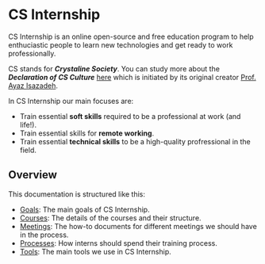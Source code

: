 # CS Internship

CS Internship is an online open-source and free education program to help enthuciastic people to learn new technologies and get ready to work professionally.

CS stands for ***Crystaline Society***. You can study more about the ***Declaration of CS Culture*** [here](https://www.linkedin.com/pulse/what-cs-culture-mehran-davoudi/) which is initiated by its original creator [Prof. Ayaz Isazadeh](https://www.linkedin.com/in/ayazisazadeh/).

In CS Internship our main focuses are:
 - Train essential **soft skills** required to be a professional at work (and life!).
 - Train essential skills for **remote working**.
 - Train essential **technical skills** to be a high-quality profressional in the field.


## Overview
This documentation is structured like this:
- [Goals](/goals.md): The main goals of CS Internship.
- [Courses](/courses/readme.md): The details of the courses and their structure.
- [Meetings](/meetings/readme.md): The how-to documents for different meetings we should have in the process.
- [Processes](/processes/readme.md): How interns should spend their training process.
- [Tools](/tools.md): The main tools we use in CS Internship.

